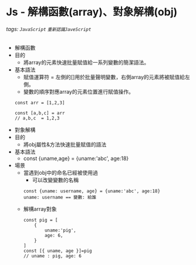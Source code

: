 # Js - 解構函數(array)、對象解構(obj)
###### tags: `JavaScript` `重新認識JaveScript`
- 解構函數
- 目的
    - 將array的元素快速批量賦值給一系列變數的簡潔語法。
- 基本語法
    - 賦值運算符 = 左側的[]用於批量聲明變數，右側array的元素將被賦值給左側。
    - 變數的順序對應array的元素位置進行賦值操作。
    ```
    const arr = [1,2,3]
    
    const [a,b,c] = arr
    // a,b,c  = 1,2,3
    ```
- 對象解構
- 目的
    - 將obj屬性&方法快速批量賦值的語法
- 基本語法
    - const {uname,age} = {uname:'abc', age:18}
- 場景
    - 當遇到obj中的命名已經被使用過
        - 可以改變變數的名稱
        ```
        const {uname: username, age} = {uname:'abc', age:18}
        uname: username == 變數: 給誰
        ```
    - 解構array對象
        ```
        const pig = [
            {
                uname:'pig',
                age: 6,
            }
        ]
        const [{ uname, age }]=pig
        // uname : pig, age: 6
        ```